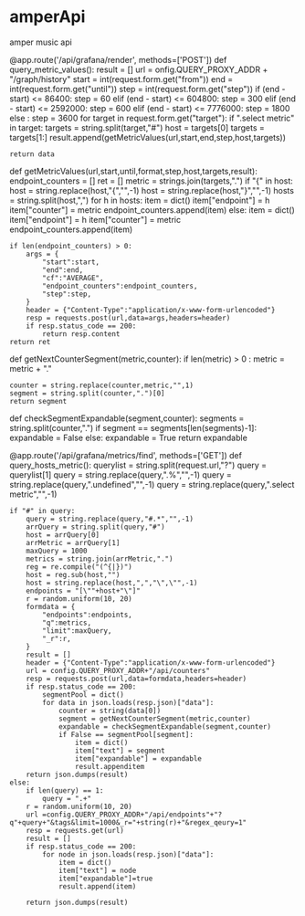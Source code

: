 # amperApi
amper music api 

@app.route('/api/grafana/render', methods=['POST'])
def query_metric_values():
	result = []
	url = onfig.QUERY_PROXY_ADDR + "/graph/history"
	start = int(request.form.get("from"))
	end = int(request.form.get("until"))
	step = int(request.form.get("step"))
	if (end - start) <= 86400:
		step = 60
	elif (end - start) <= 604800:
		step = 300
	elif (end - start) <= 2592000:
		step = 600
	elif (end - start) <= 7776000:
		step = 1800
	else :
		step = 3600
	for target  in request.form.get("target"):
		if ".select metric" in target:
			targets  = string.split(target,"#")
			host = targets[0]
			targets = targets[1:]
			result.append(getMetricValues(url,start,end,step,host,targets))
	
	return data

def getMetricValues(url,start,until,format,step,host,targets,result):
	endpoint_counters = []
	ret = []
	metric = strings.join(targets,".")
	if "{" in host:
		host = string.replace(host,"{","",-1)
		host = string.replace(host,"}","",-1)
		hosts = string.split(host,",")
		for h in hosts:
			item = dict()
			item["endpoint"] = h
			item["counter"] = metric
			endpoint_counters.append(item)
	else:
		item = dict()
		item["endpoint"] = h
		item["counter"] = metric
		endpoint_counters.append(item)
	
	if len(endpoint_counters) > 0:
		args = {
			"start":start,
			"end":end,
			"cf":"AVERAGE",
			"endpoint_counters":endpoint_counters,
			"step":step,
		}
		header = {"Content-Type":"application/x-www-form-urlencoded"}
		resp = requests.post(url,data=args,headers=header)
		if resp.status_code == 200:
			return resp.content
	return ret


def getNextCounterSegment(metric,counter):
	if len(metric) > 0 :
		metric = metric + "."
	
	counter = string.replace(counter,metric,"",1)
	segment = string.split(counter,".")[0]
	return segment

def checkSegmentExpandable(segment,counter):
	segments = string.split(counter,".")
	if segment == segments[len(segments)-1]:
		expandable = False
	else:
		expandable = True
	return expandable


@app.route('/api/grafana/metrics/find', methods=['GET'])
def query_hosts_metric():
	querylist = string.split(request.url,"?")
	query = querylist[1]
	query = string.replace(query,".%","",-1)
	query = string.replace(query,".undefined","",-1)
	query = string.replace(query,".select metric","",-1)
	
	if "#" in query:
		query = string.replace(query,"#.*","",-1)
		arrQuery = string.split(query,"#")
		host = arrQuery[0]
		arrMetric = arrQuery[1]
		maxQuery = 1000
		metrics = string.join(arrMetric,".")
		reg = re.compile("(^{|})")
		host = reg.sub(host,"")
		host = string.replace(host,",","\",\"",-1)
		endpoints = "[\""+host+"\"]"
		r = random.uniform(10, 20)
		formdata = {
			"endpoints":endpoints,
			"q":metrics,
			"limit":maxQuery,
			"_r":r,
		}
		result = []
		header = {"Content-Type":"application/x-www-form-urlencoded"}
		url = config.QUERY_PROXY_ADDR+"/api/counters"
		resp = requests.post(url,data=formdata,headers=header)
		if resp.status_code == 200:
			segmentPool = dict()
			for data in json.loads(resp.json)["data"]:
				counter = string(data[0])
				segment = getNextCounterSegment(metric,counter)
				expandable = checkSegmentExpandable(segment,counter)
				if False == segmentPool[segment]:
					item = dict()
					item["text"] = segment
					item["expandable"] = expandable
					result.appenditem
		return json.dumps(result)
	else:
		if len(query) == 1:
			query = ".+"
		r = random.uniform(10, 20)
		url =config.QUERY_PROXY_ADDR+"/api/endpoints"+"?q"+query+"&tags&limit=1000&_r="+string(r)+"&regex_qeury=1"
		resp = requests.get(url)
		result = []
		if resp.status_code == 200:
			for node in json.loads(resp.json)["data"]:
				item = dict()
				item["text"] = node
				item["expandable"]=true
				result.append(item)
			
		return json.dumps(result)

